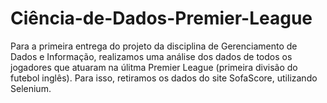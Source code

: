 # Ciência-de-Dados-Premier-League

Para a primeira entrega do projeto da disciplina de Gerenciamento de Dados e Informação, realizamos uma análise dos dados de todos os jogadores que atuaram na úlitma Premier League (primeira divisão do futebol inglês).
Para isso, retiramos os dados do site SofaScore, utilizando Selenium.
